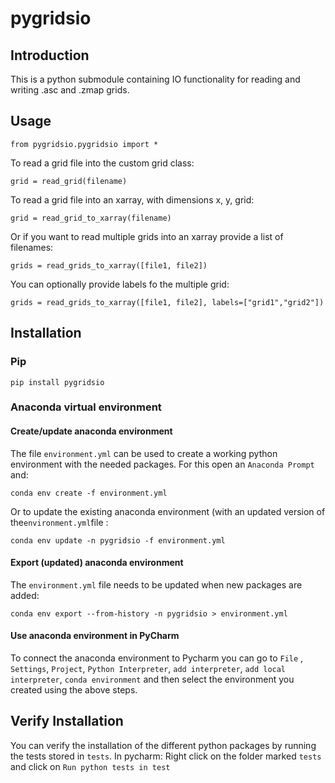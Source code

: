 # pygridsio



## Introduction

This is a python submodule containing IO functionality for reading and writing .asc and .zmap grids.

## Usage

`from pygridsio.pygridsio import *`

To read a grid file into the custom grid class:

`grid = read_grid(filename)`

To read a grid file into an xarray, with dimensions x, y, grid:

`grid = read_grid_to_xarray(filename)`

Or if you want to read multiple grids into an xarray provide a list of filenames:

`grids = read_grids_to_xarray([file1, file2])`

You can optionally provide labels fo the multiple grid:

`grids = read_grids_to_xarray([file1, file2], labels=["grid1","grid2"])`



## Installation

### Pip

`pip install pygridsio`

### Anaconda virtual environment
#### Create/update anaconda environment
The file `environment.yml` can be used to create a working python environment with the needed packages.
For this open an `Anaconda Prompt` and:

`conda env create -f environment.yml`

Or to update the existing anaconda environment (with an updated version of the`environment.yml`file :

`conda env update -n pygridsio -f environment.yml`

#### Export (updated) anaconda environment
The `environment.yml` file needs to be updated when new packages are added:

`conda env export --from-history -n pygridsio > environment.yml`

#### Use anaconda environment in PyCharm
To connect the anaconda environment to Pycharm you can go to `File` , `Settings`, `Project`, `Python Interpreter`, `add interpreter`, `add local interpreter`, `conda environment` and then select the environment you created using the above steps.

## Verify Installation
You can verify the installation of the different python packages by running the tests stored in `tests`. 
In pycharm: Right click on the folder marked `tests` and click on `Run python tests in test`
